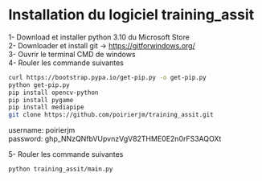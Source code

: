 # Installation du logiciel training_assit

1- Download et installer python 3.10 du Microsoft Store  
2- Downloader et install git -> https://gitforwindows.org/  
3- Ouvrir le terminal CMD de windows  
4- Rouler les commande suivantes  
```bash
curl https://bootstrap.pypa.io/get-pip.py -o get-pip.py
python get-pip.py
pip install opencv-python
pip install pygame
pip install mediapipe
git clone https://github.com/poirierjm/training_assit.git
```
username: poirierjm  
password: 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  

5- Rouler les commande suivantes  
```bash
python training_assit/main.py
```
